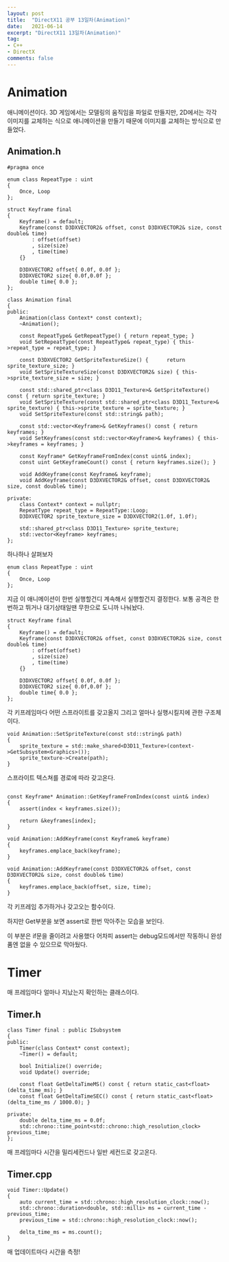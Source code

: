 ```yaml
---
layout: post
title:  "DirectX11 공부 13일차(Animation)"
date:   2021-06-14
excerpt: "DirectX11 13일차(Animation)"
tag:
- C++
- DirectX
comments: false
---
```


# Animation
애니메이션이다. 3D 게임에서는 모델링의 움직임을 파일로 만들지만, 2D에서는 각각 이미지를 교체하는 식으로 애니메이션을 만들기 때문에 이미지를 교체하는 방식으로 만들었다.



## Animation.h
```
#pragma once

enum class RepeatType : uint
{
	Once, Loop
};

struct Keyframe final
{
	Keyframe() = default;
	Keyframe(const D3DXVECTOR2& offset, const D3DXVECTOR2& size, const double& time)
		: offset(offset)
		, size(size)
		, time(time)
	{}

	D3DXVECTOR2 offset{ 0.0f, 0.0f };
	D3DXVECTOR2 size{ 0.0f,0.0f };
	double time{ 0.0 };
};

class Animation final
{
public:
	Animation(class Context* const context);
	~Animation();

	const RepeatType& GetRepeatType() { return repeat_type; }
	void SetRepeatType(const RepeatType& repeat_type) { this->repeat_type = repeat_type; }

	const D3DXVECTOR2 GetSpriteTextureSize() {		return sprite_texture_size;	}
	void SetSpriteTextureSize(const D3DXVECTOR2& size) { this->sprite_texture_size = size; }

	const std::shared_ptr<class D3D11_Texture>& GetSpriteTexture() const { return sprite_texture; }
	void SetSpriteTexture(const std::shared_ptr<class D3D11_Texture>& sprite_texture) { this->sprite_texture = sprite_texture; }
	void SetSpriteTexture(const std::string& path);

	const std::vector<Keyframe>& GetKeyframes() const { return keyframes; }
	void SetKeyframes(const std::vector<Keyframe>& keyframes) { this->keyframes = keyframes; }

	const Keyframe* GetKeyframeFromIndex(const uint& index);
	const uint GetKeyframeCount() const { return keyframes.size(); }
	
	void AddKeyframe(const Keyframe& keyframe);
	void AddKeyframe(const D3DXVECTOR2& offset, const D3DXVECTOR2& size, const double& time);

private:
	class Context* context = nullptr;
	RepeatType repeat_type = RepeatType::Loop;
	D3DXVECTOR2 sprite_texture_size = D3DXVECTOR2(1.0f, 1.0f);

	std::shared_ptr<class D3D11_Texture> sprite_texture;
	std::vector<Keyframe> keyframes;
};
```
하나하나 살펴보자

```
enum class RepeatType : uint
{
	Once, Loop
};
```
지금 이 애니메이션이 한번 실행할건디 계속해서 실행할건지 결정한다. 보통 공격은 한번하고 뛰거나 대기상태일땐 무한으로 도니까 나눠놨다.

```
struct Keyframe final
{
	Keyframe() = default;
	Keyframe(const D3DXVECTOR2& offset, const D3DXVECTOR2& size, const double& time)
		: offset(offset)
		, size(size)
		, time(time)
	{}

	D3DXVECTOR2 offset{ 0.0f, 0.0f };
	D3DXVECTOR2 size{ 0.0f,0.0f };
	double time{ 0.0 };
};
```
각 키프레임마다 어떤 스프라이트를 갖고올지 그리고 얼마나 실행시킬지에 관한 구조체이다.

```
void Animation::SetSpriteTexture(const std::string& path)
{
	sprite_texture = std::make_shared<D3D11_Texture>(context->GetSubsystem<Graphics>());
	sprite_texture->Create(path);
}
```
스프라이트 텍스쳐를 경로에 따라 갖고온다.
```

const Keyframe* Animation::GetKeyframeFromIndex(const uint& index)
{
	assert(index < keyframes.size());

	return &keyframes[index];
}

void Animation::AddKeyframe(const Keyframe& keyframe)
{
	keyframes.emplace_back(keyframe);
}

void Animation::AddKeyframe(const D3DXVECTOR2& offset, const D3DXVECTOR2& size, const double& time)
{
	keyframes.emplace_back(offset, size, time);
}
```
각 키프레임 추가하거나 갖고오는 함수이다.

하지만 Get부분을 보면 assert로 한번 막아주는 모습을 보인다.

이 부분은 if문을 줄이려고 사용했다 어차피 assert는 debug모드에서만 작동하니 완성품엔 없을 수 있으므로 막아뒀다.

# Timer
매 프레임마다 얼마나 지났는지 확인하는 클래스이다.

## Timer.h
```
class Timer final : public ISubsystem
{
public:
	Timer(class Context* const context);
	~Timer() = default;

	bool Initialize() override;
	void Update() override;

	const float GetDeltaTimeMS() const { return static_cast<float>(delta_time_ms); }
	const float GetDeltaTimeSEC() const { return static_cast<float>(delta_time_ms / 1000.0); }

private:
	double delta_time_ms = 0.0f;
	std::chrono::time_point<std::chrono::high_resolution_clock> previous_time;
};
```
매 프레임마다 시간을 밀리세컨드나 일반 세컨드로 갖고온다.

## Timer.cpp
```
void Timer::Update()
{
	auto current_time = std::chrono::high_resolution_clock::now();
	std::chrono::duration<double, std::milli> ms = current_time - previous_time;
	previous_time = std::chrono::high_resolution_clock::now();

	delta_time_ms = ms.count();
}
```
매 업데이트마다 시간을 측정!